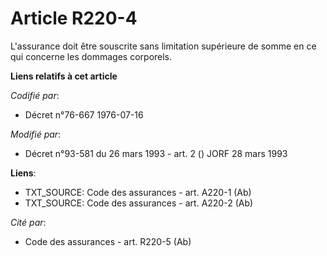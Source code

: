 # Article R220-4

L'assurance doit être souscrite sans limitation supérieure de somme en ce qui concerne les dommages corporels.

**Liens relatifs à cet article**

_Codifié par_:

  - Décret n°76-667 1976-07-16

_Modifié par_:

  - Décret n°93-581 du 26 mars 1993 - art. 2 () JORF 28 mars 1993

**Liens**:

  - TXT_SOURCE: Code des assurances - art. A220-1 (Ab)
  - TXT_SOURCE: Code des assurances - art. A220-2 (Ab)

_Cité par_:

  - Code des assurances - art. R220-5 (Ab)
